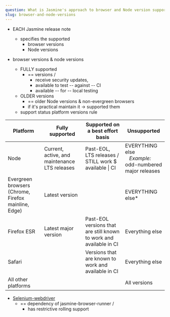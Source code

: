 ```yaml
---
question: What is Jasmine's approach to browser and Node version support?
slug: browser-and-node-versions
---
```


* EACH Jasmine release note
  * specifies the supported
    * browser versions
    * Node versions

* browser versions & node versions
  * FULLY supported
    * == versions /
      * receive security updates,
      * available to test -- against -- CI
      * available -- for -- local testing
  * OLDER versions
    * == older Node versions & non-evergreen browsers
    * if it's practical maintain it -> supported them
  * support status platform versions rule

| Platform | Fully supported | Supported on a best effort basis                                   | Unsupported                                                                         |
|----------|----------------|--------------------------------------------------------------------|-------------------------------------------------------------------------------------|
| Node | Current, active, and maintenance LTS releases | Past-EOL, LTS releases / STILL work $ available \| CI | EVERYTHING else <br/> &nbsp;&nbsp; _Example:_ odd-numbered major releases |
| Evergreen browsers (Chrome, Firefox mainline, Edge) | Latest version |                                                                    | EVERYTHING else*                                                                    |
| Firefox ESR | Latest major version | Past-EOL versions that are still known to work and available in CI | Everything else                                                                     |
| Safari | | Versions that are known to work and available in CI                | Everything else                                                                     |
| All other platforms | |                                                                    | All versions                                                                        |

* [Selenium-webdriver](https://www.npmjs.com/package/selenium-webdriver)
  * == dependency of jasmine-browser-runner /
    * has restrictive rolling support
